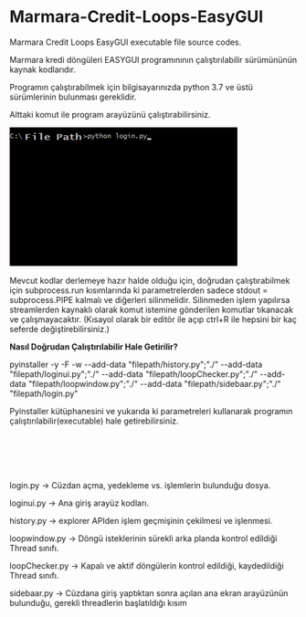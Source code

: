 # Marmara-Credit-Loops-EasyGUI

Marmara Credit Loops EasyGUI executable file source codes.

Marmara kredi döngüleri EASYGUI programınının çalıştırılabilir sürümününün kaynak kodlarıdır.

Programın çalıştırabilmek için bilgisayarınızda python 3.7 ve üstü sürümlerinin bulunması gereklidir.

Alttaki komut ile program arayüzünü çalıştırabilirsiniz. 

![komut arayüzü](/readmepictures/runlogin.png)

Mevcut kodlar derlemeye hazır halde olduğu için, doğrudan çalıştırabilmek için subprocess.run kısımlarında ki parametrelerden sadece stdout = subprocess.PIPE kalmalı
ve diğerleri silinmelidir. Silinmeden işlem yapılırsa streamlerden kaynaklı olarak komut istemine gönderilen komutlar tıkanacak ve çalışmayacaktır.
(Kısayol olarak bir editör ile açıp ctrl+R ile hepsini bir kaç seferde değiştirebilirsiniz.)


__Nasıl Doğrudan Çalıştırılabilir Hale Getirilir?__

pyinstaller -y -F -w --add-data "filepath/history.py";"./" --add-data "filepath/loginui.py";"./" --add-data "filepath/loopChecker.py";"./" --add-data "filepath/loopwindow.py";"./" --add-data "filepath/sidebaar.py";"./"  "filepath/login.py"


Pyinstaller kütüphanesini ve yukarıda ki parametreleri kullanarak programın çalıştırılabilir(executable) hale getirebilirsiniz.

<br><br><br><br>

login.py       -> Cüzdan açma, yedekleme vs. işlemlerin bulunduğu dosya.

loginui.py     -> Ana giriş arayüz kodları.

history.py     -> explorer APIden işlem geçmişinin çekilmesi ve işlenmesi.

loopwindow.py  -> Döngü isteklerinin sürekli arka planda kontrol edildiği Thread sınıfı.

loopChecker.py -> Kapalı ve aktif döngülerin kontrol edildiği, kaydedildiği Thread sınıfı.

sidebaar.py    -> Cüzdana giriş yaptıktan sonra açılan ana ekran arayüzünün bulunduğu, gerekli threadlerin başlatıldığı kısım 









































